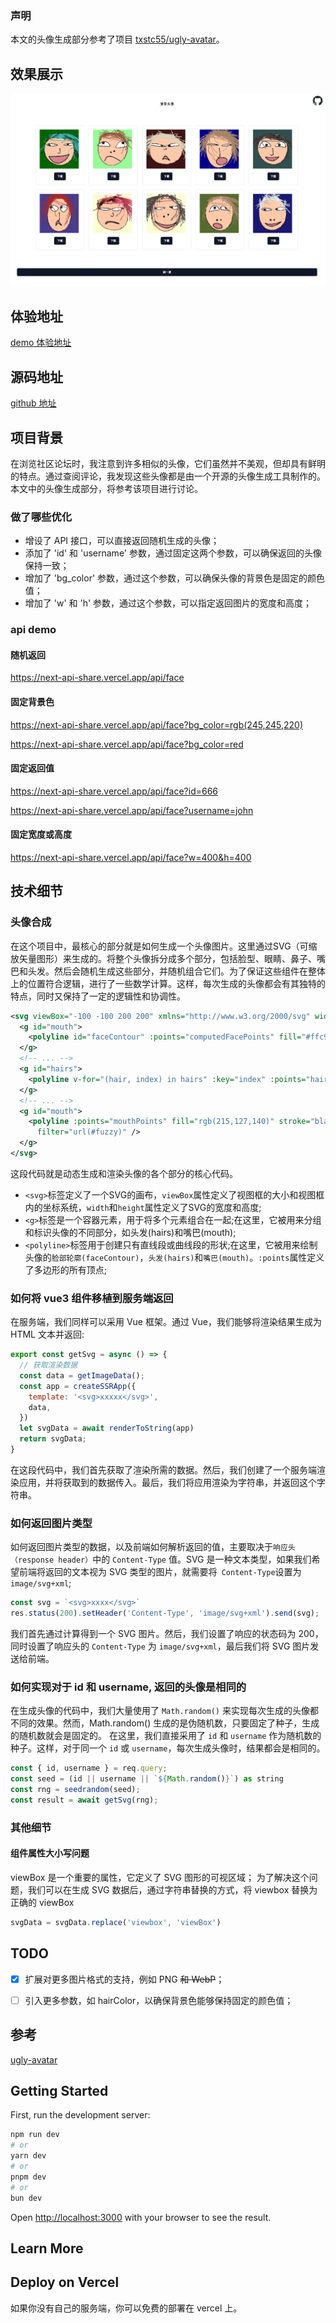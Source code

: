 ### 声明
本文的头像生成部分参考了项目 [txstc55/ugly-avatar](https://github.com/txstc55/ugly-avatar)。


## 效果展示
![](https://github.com/mamumu123/picx-images-hosting/raw/master/截屏2024-05-20-15.44.50.5mnmsiwu1r.webp)

## 体验地址
[demo 体验地址](https://next-api-share.vercel.app)


## 源码地址
[github 地址](https://github.com/mamumu123/next-api-share)

## 项目背景
在浏览社区论坛时，我注意到许多相似的头像，它们虽然并不美观，但却具有鲜明的特点。通过查阅评论，我发现这些头像都是由一个开源的头像生成工具制作的。本文中的头像生成部分，将参考该项目进行讨论。


### 做了哪些优化
- 增设了 API 接口，可以直接返回随机生成的头像；
- 添加了 'id' 和 'username' 参数，通过固定这两个参数，可以确保返回的头像保持一致；
- 增加了 'bg_color' 参数，通过这个参数，可以确保头像的背景色是固定的颜色值；
- 增加了 'w' 和 'h' 参数，通过这个参数，可以指定返回图片的宽度和高度；

### api demo

#### 随机返回
https://next-api-share.vercel.app/api/face

#### 固定背景色
https://next-api-share.vercel.app/api/face?bg_color=rgb(245,245,220)

https://next-api-share.vercel.app/api/face?bg_color=red


#### 固定返回值
https://next-api-share.vercel.app/api/face?id=666

https://next-api-share.vercel.app/api/face?username=john

#### 固定宽度或高度
https://next-api-share.vercel.app/api/face?w=400&h=400


## 技术细节

### 头像合成
在这个项目中，最核心的部分就是如何生成一个头像图片。这里通过SVG（可缩放矢量图形）来生成的。将整个头像拆分成多个部分，包括脸型、眼睛、鼻子、嘴巴和头发。然后会随机生成这些部分，并随机组合它们。为了保证这些组件在整体上的位置符合逻辑，进行了一些数学计算。这样，每次生成的头像都会有其独特的特点，同时又保持了一定的逻辑性和协调性。
```svg
<svg viewBox="-100 -100 200 200" xmlns="http://www.w3.org/2000/svg" width="500" height="500" id="face-svg">
  <g id="mouth">
    <polyline id="faceContour" :points="computedFacePoints" fill="#ffc9a9" stroke="black"/>
  </g>
  <!-- ... -->
  <g id="hairs">
    <polyline v-for="(hair, index) in hairs" :key="index" :points="hair" fill="none" :stroke="hairColor"      :stroke-width="2" stroke-linejoin="round" filter="url(#fuzzy)" />
  </g>
  <!-- ... -->
  <g id="mouth">
    <polyline :points="mouthPoints" fill="rgb(215,127,140)" stroke="black" :stroke-width="3" stroke-linejoin="round"
      filter="url(#fuzzy)" />
  </g>
</svg>
```
这段代码就是动态生成和渲染头像的各个部分的核心代码。

- `<svg>`标签定义了一个SVG的画布，`viewBox`属性定义了视图框的大小和视图框内的坐标系统，`width`和`height`属性定义了SVG的宽度和高度;
- `<g>`标签是一个容器元素，用于将多个元素组合在一起;在这里，它被用来分组和标识头像的不同部分，如头发(hairs)和嘴巴(mouth);
- `<polyline>`标签用于创建只有直线段或曲线段的形状;在这里，它被用来绘制头像的`脸部轮廓(faceContour)`，`头发(hairs)`和`嘴巴(mouth)`。`:points`属性定义了多边形的所有顶点;

### 如何将 vue3 组件移植到服务端返回
在服务端，我们同样可以采用 Vue 框架。通过 Vue，我们能够将渲染结果生成为 HTML 文本并返回:
```js
export const getSvg = async () => {
  // 获取渲染数据
  const data = getImageData();
  const app = createSSRApp({
    template: '<svg>xxxxx</svg>',
    data,
  })
  let svgData = await renderToString(app)
  return svgData;
}
```
在这段代码中，我们首先获取了渲染所需的数据。然后，我们创建了一个服务端渲染应用，并将获取到的数据传入。最后，我们将应用渲染为字符串，并返回这个字符串。

### 如何返回图片类型
如何返回图片类型的数据，以及前端如何解析返回的值，主要取决于`响应头（response header）`中的 `Content-Type` 值。SVG 是一种文本类型，如果我们希望前端将返回的文本视为 SVG 类型的图片，就需要将` Content-Type`设置为 `image/svg+xml`;
```js
const svg = `<svg>xxxx</svg>`
res.status(200).setHeader('Content-Type', 'image/svg+xml').send(svg);
```
我们首先通过计算得到一个 SVG 图片。然后，我们设置了响应的状态码为 200，同时设置了响应头的 `Content-Type` 为 `image/svg+xml`，最后我们将 SVG 图片发送给前端。

### 如何实现对于 id 和 username, 返回的头像是相同的
在生成头像的代码中，我们大量使用了 `Math.random()` 来实现每次生成的头像都不同的效果。然而，Math.random() 生成的是伪随机数，只要固定了种子，生成的随机数就会是固定的。
在这里，我们直接采用了 `id` 和 `username` 作为随机数的种子。这样，对于同一个 `id` 或 `username`，每次生成头像时，结果都会是相同的。
```js
const { id, username } = req.query;
const seed = (id || username || `${Math.random()}`) as string
const rng = seedrandom(seed);
const result = await getSvg(rng);
```

### 其他细节

#### 组件属性大小写问题
viewBox 是一个重要的属性，它定义了 SVG 图形的可视区域；
为了解决这个问题，我们可以在生成 SVG 数据后，通过字符串替换的方式，将 viewbox 替换为正确的 viewBox
```js
svgData = svgData.replace('viewbox', 'viewBox')
```

## TODO
- [x] 扩展对更多图片格式的支持，例如 PNG ~~和 WebP~~；
- [ ] 引入更多参数，如 hairColor，以确保背景色能够保持固定的颜色值；



## 参考
[ugly-avatar](https://github.com/txstc55/ugly-avatar)


## Getting Started

First, run the development server:

```bash
npm run dev
# or
yarn dev
# or
pnpm dev
# or
bun dev
```

Open [http://localhost:3000](http://localhost:3000) with your browser to see the result.

## Learn More

## Deploy on Vercel
如果你没有自己的服务端，你可以免费的部署在 vercel 上。
